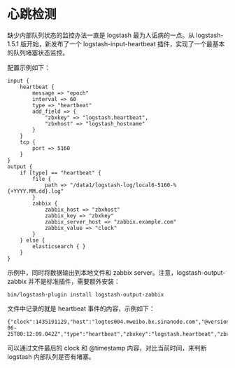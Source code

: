 # 心跳检测

缺少内部队列状态的监控办法一直是 logstash 最为人诟病的一点。从 logstash-1.5.1 版开始，新发布了一个 logstash-input-heartbeat 插件，实现了一个最基本的队列堵塞状态监控。

配置示例如下：

```
input {
    heartbeat {
        message => "epoch"
        interval => 60
        type => "heartbeat"
        add_field => {
            "zbxkey" => "logstash.heartbeat",
            "zbxhost" => "logstash_hostname"
        }
    }
    tcp {
        port => 5160
    }
}
output {
    if [type] == "heartbeat" {
        file {
            path => "/data1/logstash-log/local6-5160-%{+YYYY.MM.dd}.log"
        }
        zabbix {
            zabbix_host => "zbxhost"
            zabbix_key => "zbxkey"
            zabbix_server_host => "zabbix.example.com"
            zabbix_value => "clock"
        }
    } else {
        elasticsearch { }
    }
}
```

示例中，同时将数据输出到本地文件和 zabbix server。注意，logstash-output-zabbix 并不是标准插件，需要额外安装：

```
bin/logstash-plugin install logstash-output-zabbix
```

文件中记录的就是 heartbeat 事件的内容，示例如下：

```
{"clock":1435191129,"host":"logtes004.mweibo.bx.sinanode.com","@version":"1","@timestamp":"2015-06-25T00:12:09.042Z","type":"heartbeat","zbxkey":"logstash.heartbeat","zbxhost":"logstash_hostname"}
```

可以通过文件最后的 clock 和 @timestamp 内容，对比当前时间，来判断 logstash 内部队列是否有堵塞。

